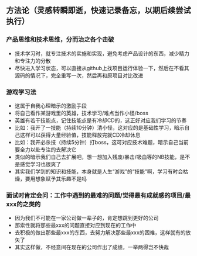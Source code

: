 ## 方法论（灵感转瞬即逝，快速记录备忘，以期后续尝试执行）

### 产品思维和技术思维，分而治之各个击破
- 技术学习时，就专注技术的实施和实现，避免考虑产品设计的东西，减少精力和专注力的分散
- 尽快进入学习状态，可以直接从github上找项目运行体验一下，然后在不看其源码的情况下，完全重写一次，然后再和原项目对比改进

### 游戏学习法
- 这属于自我心理暗示的激励手段
- 将自己看作某游戏里的英雄，技术学习/难点当作小怪/boss
- 英雄有若干技能点，记住技能点是有冷却CD的，这正好对应我们学习的节奏
- 比如：我开了一技能（持续10分钟）清小怪，这对应的是基础性学习，暗示自己这样可以获得大量经验值，技能释放完就CD冷却休息
- 比如：我开必杀技（持续5分钟）打boss，这可对应技术难题，暗示自己当前要全力以赴专注的去解决它
- 类似的暗示我们自己去扩展吧，想一想加入残废/暴击/吸血等的NB技能，是不是感觉学习也很爽了
- 其实我们学到的知识和技能，本身就是人生“游戏”的“技能”啊，学习有时会枯燥，要用想象赋予其乐趣不是吗

### 面试时肯定会问：工作中遇到的最难的问题/觉得最有成就感的项目/最xxx的之类的
- 因为我们不可能在一家公司做一辈子的，肯定想跳到更好的公司
- 那索性就将那些最xxx的问题直接对应到现在的工作中
- 去积极的做出那些最xxx的东西，去努力解决那些最xxx的困难，这样就有的放矢了
- 其实这样做，不经意间在现在的公司作出了成绩，一举两得岂不快哉
